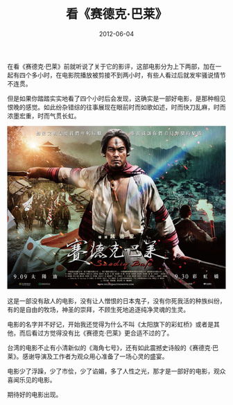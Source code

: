 ﻿---
title: "看《赛德克·巴莱》"
date: 2012-06-04
categories: 
  - "movies"
tags: 
  - "台湾"
  - "塞德克"
---

在看《赛德克·巴莱》前就听说了关于它的影评，这部电影分为上下两部，加在一起有四个多小时，在电影院播放被剪接不到两小时，有些人看过后就发牢骚说情节不连贯。

但是如果你踏踏实实地看了四个小时后会发现，这确实是一部好电影，是那种相见恨晚的感觉。如此纷杂错综的往事展现在眼前时而如歌如述，时而快刀乱麻，时而浓墨宏重，时而气贯长虹。

![p1140876488](/images/7333438802_8ea02a386b_z.jpg)

这是一部没有敌人的电影，没有让人憎恨的日本鬼子，没有你死我活的种族纠纷，有的是自由的牧场，神圣的崇拜，不顾生死地追逐纯净灵魂的生灵。

电影的名字并不好记，开始我还觉得为什么不叫《太阳旗下的彩虹桥》或者是其他，而后看过方觉得没有比《赛德克·巴莱》更合适不过的了。

台湾的电影不止有小清新似的《海角七号》，还有如此震撼史诗般的《赛德克·巴莱》。感谢导演及工作者为观众用心准备了一场心灵的盛宴。

电影少了浮躁，少了市侩，少了谄媚，多了人性之光，那才是一部好的电影，观众喜闻乐见的电影。

期待好的电影出现。
